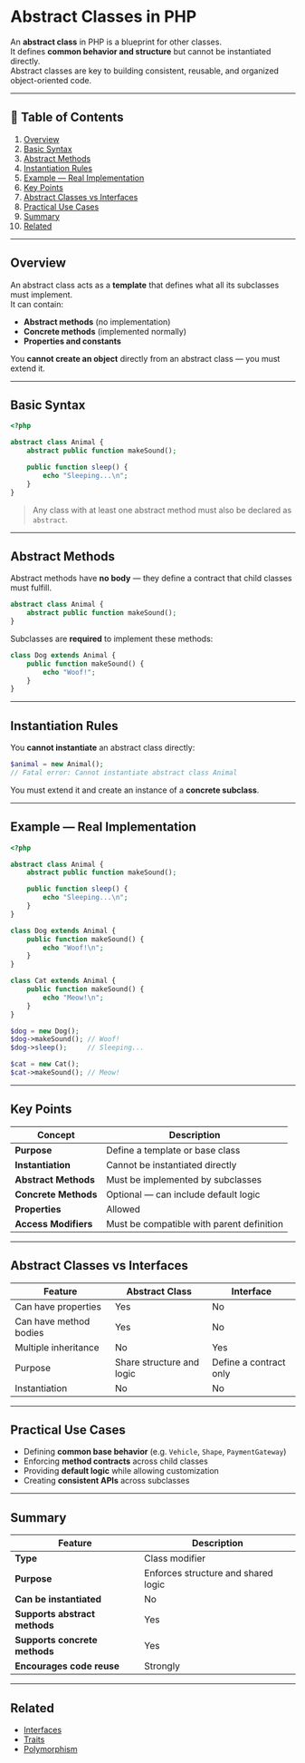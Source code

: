 # **Abstract Classes** in PHP

An **abstract class** in PHP is a blueprint for other classes.  
It defines **common behavior and structure** but cannot be instantiated directly.  
Abstract classes are key to building consistent, reusable, and organized object-oriented code.

---

## 📖 Table of Contents

1. [Overview](#overview)  
2. [Basic Syntax](#basic-syntax)  
3. [Abstract Methods](#abstract-methods)  
4. [Instantiation Rules](#instantiation-rules)  
5. [Example — Real Implementation](#example--real-implementation)  
6. [Key Points](#key-points)  
7. [Abstract Classes vs Interfaces](#abstract-classes-vs-interfaces)  
8. [Practical Use Cases](#practical-use-cases)  
9. [Summary](#summary)  
10. [Related](#related)

---

## Overview

An abstract class acts as a **template** that defines what all its subclasses must implement.  
It can contain:
- **Abstract methods** (no implementation)
- **Concrete methods** (implemented normally)
- **Properties and constants**

You **cannot create an object** directly from an abstract class — you must extend it.

---

## Basic Syntax

```php
<?php

abstract class Animal {
    abstract public function makeSound();

    public function sleep() {
        echo "Sleeping...\n";
    }
}
```

> Any class with at least one abstract method must also be declared as `abstract`.

---

## Abstract Methods

Abstract methods have **no body** — they define a contract that child classes must fulfill.

```php
abstract class Animal {
    abstract public function makeSound();
}
```

Subclasses are **required** to implement these methods:

```php
class Dog extends Animal {
    public function makeSound() {
        echo "Woof!";
    }
}
```

---

## Instantiation Rules

You **cannot instantiate** an abstract class directly:

```php
$animal = new Animal(); 
// Fatal error: Cannot instantiate abstract class Animal
```

You must extend it and create an instance of a **concrete subclass**.

---

## Example — Real Implementation

```php
<?php

abstract class Animal {
    abstract public function makeSound();

    public function sleep() {
        echo "Sleeping...\n";
    }
}

class Dog extends Animal {
    public function makeSound() {
        echo "Woof!\n";
    }
}

class Cat extends Animal {
    public function makeSound() {
        echo "Meow!\n";
    }
}

$dog = new Dog();
$dog->makeSound(); // Woof!
$dog->sleep();     // Sleeping...

$cat = new Cat();
$cat->makeSound(); // Meow!
```

---

## Key Points

| Concept              | Description                               |
| -------------------- | ----------------------------------------- |
| **Purpose**          | Define a template or base class           |
| **Instantiation**    | Cannot be instantiated directly           |
| **Abstract Methods** | Must be implemented by subclasses         |
| **Concrete Methods** | Optional — can include default logic      |
| **Properties**       | Allowed                                   |
| **Access Modifiers** | Must be compatible with parent definition |

---

## Abstract Classes vs Interfaces

| Feature                | Abstract Class            | Interface              |
| ---------------------- | ------------------------- | ---------------------- |
| Can have properties    | Yes                     | No                   |
| Can have method bodies | Yes                     | No                   |
| Multiple inheritance   | No                      | Yes                  |
| Purpose                | Share structure and logic | Define a contract only |
| Instantiation          | No                      | No                   |

---

## Practical Use Cases

* Defining **common base behavior** (e.g. `Vehicle`, `Shape`, `PaymentGateway`)
* Enforcing **method contracts** across child classes
* Providing **default logic** while allowing customization
* Creating **consistent APIs** across subclasses

---

## Summary

| Feature                       | Description                         |
| ----------------------------- | ----------------------------------- |
| **Type**                      | Class modifier                      |
| **Purpose**                   | Enforces structure and shared logic |
| **Can be instantiated**       | No                                |
| **Supports abstract methods** | Yes                               |
| **Supports concrete methods** | Yes                               |
| **Encourages code reuse**     | Strongly                          |

---

## Related
* [Interfaces](https://github.com/leandroleonard/php/blob/main/06-poo/interfaces.md)
* [Traits](https://github.com/leandroleonard/php/blob/main/06-poo/traits.md)
* [Polymorphism](#)